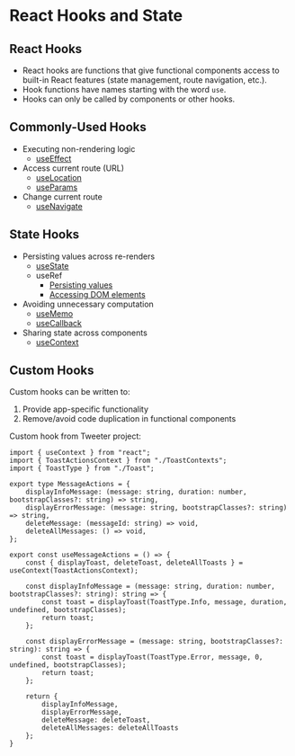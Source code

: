 
#  React Hooks and State

## React Hooks

- React hooks are functions that give functional components access to built-in React features (state management, route navigation, etc.).
- Hook functions have names starting with the word `use`.
- Hooks can only be called by components or other hooks.

## Commonly-Used Hooks

- Executing non-rendering logic
    - [useEffect](./useEffect.md)
- Access current route (URL)
    - [useLocation](./useLocation.md)
    - [useParams](./useParams.md)
- Change current route
    - [useNavigate](./useNavigate.md)

## State Hooks

- Persisting values across re-renders
    - [useState](./useState.md)
    - useRef
        - [Persisting values](./useRef-non-dom.md)
        - [Accessing DOM elements](./useRef-dom.md)
- Avoiding unnecessary computation
    - [useMemo](./useMemo.md)
    - [useCallback](./useCallback.md)
- Sharing state across components
    - [useContext](./useContext.md)


## Custom Hooks

Custom hooks can be written to:
1. Provide app-specific functionality
1. Remove/avoid code duplication in functional components

Custom hook from Tweeter project:

```
import { useContext } from "react";
import { ToastActionsContext } from "./ToastContexts";
import { ToastType } from "./Toast";

export type MessageActions = {
    displayInfoMessage: (message: string, duration: number, bootstrapClasses?: string) => string,
    displayErrorMessage: (message: string, bootstrapClasses?: string) => string,
    deleteMessage: (messageId: string) => void,
    deleteAllMessages: () => void,
};

export const useMessageActions = () => {
    const { displayToast, deleteToast, deleteAllToasts } = useContext(ToastActionsContext);

    const displayInfoMessage = (message: string, duration: number, bootstrapClasses?: string): string => {
        const toast = displayToast(ToastType.Info, message, duration, undefined, bootstrapClasses);
        return toast;
    };

    const displayErrorMessage = (message: string, bootstrapClasses?: string): string => {
        const toast = displayToast(ToastType.Error, message, 0, undefined, bootstrapClasses);
        return toast;
    };

    return {
        displayInfoMessage,
        displayErrorMessage,
        deleteMessage: deleteToast,
        deleteAllMessages: deleteAllToasts
    };
}
```
